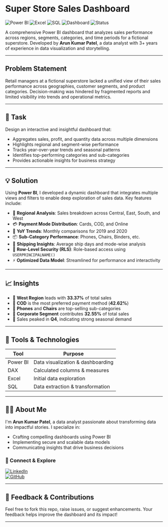 #  Super Store Sales Dashboard

![Power BI](https://img.shields.io/badge/Tool-Power%20BI-yellow?logo=powerbi)
![Excel](https://img.shields.io/badge/Tool-Excel-green?logo=microsoft-excel)
![SQL](https://img.shields.io/badge/Tool-SQL-blue?logo=postgresql)
![Dashboard](https://img.shields.io/badge/Project-Power%20BI%20Dashboard-purple?logo=powerbi)
![Status](https://img.shields.io/badge/Status-Completed-brightgreen)

A comprehensive Power BI dashboard that analyzes sales performance across regions, segments, categories, and time periods for a fictional superstore. Developed by **Arun Kumar Patel**, a data analyst with 3+ years of experience in data visualization and storytelling.

---

##  Problem Statement

Retail managers at a fictional superstore lacked a unified view of their sales performance across geographies, customer segments, and product categories. Decision-making was hindered by fragmented reports and limited visibility into trends and operational metrics.

---

## 🎯 Task

Design an interactive and insightful dashboard that:

- Aggregates sales, profit, and quantity data across multiple dimensions
- Highlights regional and segment-wise performance
- Tracks year-over-year trends and seasonal patterns
- Identifies top-performing categories and sub-categories
- Provides actionable insights for business strategy

---

## 💡 Solution

Using **Power BI**, I developed a dynamic dashboard that integrates multiple views and filters to enable deep exploration of sales data. Key features include:

- 📍 **Regional Analysis**: Sales breakdown across Central, East, South, and West
- 💳 **Payment Mode Distribution**: Cards, COD, and Online
- 📅 **YoY Trends**: Monthly comparisons for 2019 and 2020
- 📦 **Sub-Category Performance**: Phones, Chairs, Binders, etc.
- 🚚 **Shipping Insights**: Average ship days and mode-wise analysis
- 🔐 **Row-Level Security (RLS)**: Role-based access using `USERPRINCIPALNAME()`
- ⚡ **Optimized Data Model**: Streamlined for performance and interactivity

---

## 📈 Insights

- 🔹 **West Region** leads with **33.37%** of total sales
- 🔹 **COD** is the most preferred payment method (**42.62%**)
- 🔹 **Phones** and **Chairs** are top-selling sub-categories
- 🔹 **Corporate Segment** contributes **32.55%** of total sales
- 🔹 Sales peaked in **Q4**, indicating strong seasonal demand

---

## 🧠 Tools & Technologies

| Tool         | Purpose                          |
|--------------|----------------------------------|
| Power BI     | Data visualization & dashboarding|
| DAX          | Calculated columns & measures    |
| Excel        | Initial data exploration         |
| SQL          | Data extraction & transformation |

---

## 👨‍💼 About Me

I'm **Arun Kumar Patel**, a data analyst passionate about transforming data into impactful stories. I specialize in:

- Crafting compelling dashboards using Power BI
- Implementing secure and scalable data models
- Communicating insights that drive business decisions

### 🔗 Connect & Explore

[![LinkedIn](https://img.shields.io/badge/LinkedIn-Arun%20Kumar%20Patel-blue?logo=linkedin)](https://www.linkedin.com/in/arun-kumar-patel/)  
[![GitHub](https://img.shields.io/badge/GitHub-Explore%20Projects-black?logo=github)](https://github.com/yourusername)


---

## 📣 Feedback & Contributions

Feel free to fork this repo, raise issues, or suggest enhancements. Your feedback helps improve the dashboard and its impact!

---




